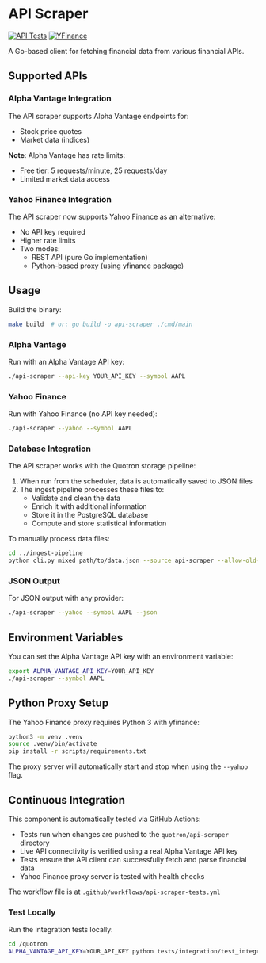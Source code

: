 # API Scraper

[![API Tests](https://img.shields.io/github/actions/workflow/status/we-be/tiny-ria/api-scraper-tests.yml?label=API%20Tests&logo=golang)](https://github.com/we-be/tiny-ria/actions/workflows/api-scraper-tests.yml)
[![YFinance](https://img.shields.io/github/actions/workflow/status/we-be/tiny-ria/yahoo-finance-tests.yml?label=YFinance&logo=yahoo)](https://github.com/we-be/tiny-ria/actions/workflows/yahoo-finance-tests.yml)

A Go-based client for fetching financial data from various financial APIs.

## Supported APIs

### Alpha Vantage Integration

The API scraper supports Alpha Vantage endpoints for:
- Stock price quotes
- Market data (indices)

**Note**: Alpha Vantage has rate limits:
- Free tier: 5 requests/minute, 25 requests/day
- Limited market data access

### Yahoo Finance Integration

The API scraper now supports Yahoo Finance as an alternative:
- No API key required
- Higher rate limits
- Two modes:
  - REST API (pure Go implementation)
  - Python-based proxy (using yfinance package)

## Usage

Build the binary:
```bash
make build  # or: go build -o api-scraper ./cmd/main
```

### Alpha Vantage

Run with an Alpha Vantage API key:
```bash
./api-scraper --api-key YOUR_API_KEY --symbol AAPL
```

### Yahoo Finance

Run with Yahoo Finance (no API key needed):
```bash
./api-scraper --yahoo --symbol AAPL
```

### Database Integration

The API scraper works with the Quotron storage pipeline:

1. When run from the scheduler, data is automatically saved to JSON files
2. The ingest pipeline processes these files to:
   - Validate and clean the data
   - Enrich it with additional information
   - Store it in the PostgreSQL database
   - Compute and store statistical information

To manually process data files:
```bash
cd ../ingest-pipeline
python cli.py mixed path/to/data.json --source api-scraper --allow-old-data
```

### JSON Output

For JSON output with any provider:
```bash
./api-scraper --yahoo --symbol AAPL --json
```

## Environment Variables

You can set the Alpha Vantage API key with an environment variable:
```bash
export ALPHA_VANTAGE_API_KEY=YOUR_API_KEY
./api-scraper --symbol AAPL
```

## Python Proxy Setup

The Yahoo Finance proxy requires Python 3 with yfinance:

```bash
python3 -m venv .venv
source .venv/bin/activate
pip install -r scripts/requirements.txt
```

The proxy server will automatically start and stop when using the `--yahoo` flag.

## Continuous Integration

This component is automatically tested via GitHub Actions:

- Tests run when changes are pushed to the `quotron/api-scraper` directory
- Live API connectivity is verified using a real Alpha Vantage API key
- Tests ensure the API client can successfully fetch and parse financial data
- Yahoo Finance proxy server is tested with health checks

The workflow file is at `.github/workflows/api-scraper-tests.yml`

### Test Locally

Run the integration tests locally:
```bash
cd /quotron
ALPHA_VANTAGE_API_KEY=YOUR_API_KEY python tests/integration/test_integration.py --api
```